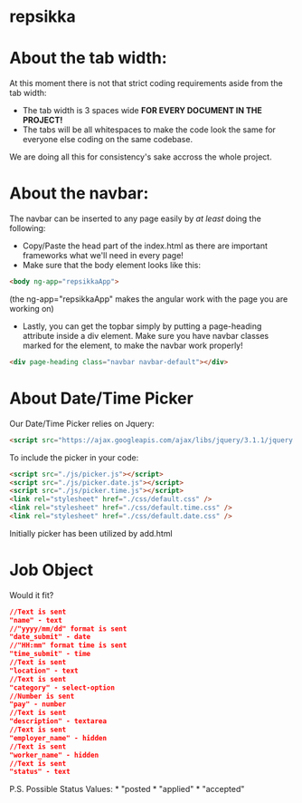 # repsikka

# About the tab width:
At this moment there is not that strict coding requirements aside from the tab width:

- The tab width is 3 spaces wide **FOR EVERY DOCUMENT IN THE PROJECT!**
- The tabs will be all whitespaces to make the code look the same for everyone else coding on the same codebase.

We are doing all this for consistency's sake accross the whole project.

# About the navbar:
The navbar can be inserted to any page easily by _at least_ doing the following:

- Copy/Paste the head part of the index.html as there are important frameworks what we'll need in every page!
- Make sure that the body element looks like this:

```HTML
<body ng-app="repsikkaApp">
```
(the ng-app="repsikkaApp" makes the angular work with the page you are working on)

- Lastly, you can get the topbar simply by putting a page-heading attribute inside a div element. Make sure you have navbar classes marked for the element, to make the navbar work properly!
```HTML
<div page-heading class="navbar navbar-default"></div>
```

# About Date/Time Picker
Our Date/Time Picker relies on Jquery:
```HTML
<script src="https://ajax.googleapis.com/ajax/libs/jquery/3.1.1/jquery.min.js"></script>
```
To include the picker in your code:
```HTML
<script src="./js/picker.js"></script>
<script src="./js/picker.date.js"></script>
<script src="./js/picker.time.js"></script>
<link rel="stylesheet" href="./css/default.css" />
<link rel="stylesheet" href="./css/default.time.css" />
<link rel="stylesheet" href="./css/default.date.css" />
```
Initially picker has been utilized by add.html

# Job Object

Would it fit?
```JSON
//Text is sent
"name" - text                             
//"yyyy/mm/dd" format is sent
"date_submit" - date                      
//"HH:mm" format time is sent
"time_submit" - time                      
//Text is sent
"location" - text                         
//Text is sent
"category" - select-option                
//Number is sent
"pay" - number                            
//Text is sent
"description" - textarea                  
//Text is sent
"employer_name" - hidden                  
//Text is sent
"worker_name" - hidden                    
//Text is sent
"status" - text
```
  P.S. Possible Status Values:
    * "posted
    * "applied"
    * "accepted"
